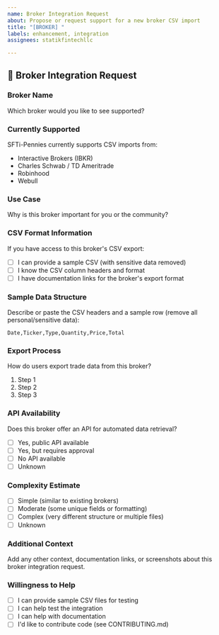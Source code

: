 ```yaml
---
name: Broker Integration Request
about: Propose or request support for a new broker CSV import
title: "[BROKER] "
labels: enhancement, integration
assignees: statikfintechllc

---
```


## 🏦 Broker Integration Request

### Broker Name
Which broker would you like to see supported?

### Currently Supported
SFTi-Pennies currently supports CSV imports from:
- Interactive Brokers (IBKR)
- Charles Schwab / TD Ameritrade
- Robinhood
- Webull

### Use Case
Why is this broker important for you or the community?

### CSV Format Information
If you have access to this broker's CSV export:
- [ ] I can provide a sample CSV (with sensitive data removed)
- [ ] I know the CSV column headers and format
- [ ] I have documentation links for the broker's export format

### Sample Data Structure
Describe or paste the CSV headers and a sample row (remove all personal/sensitive data):
```csv
Date,Ticker,Type,Quantity,Price,Total
```

### Export Process
How do users export trade data from this broker?
1. Step 1
2. Step 2
3. Step 3

### API Availability
Does this broker offer an API for automated data retrieval?
- [ ] Yes, public API available
- [ ] Yes, but requires approval
- [ ] No API available
- [ ] Unknown

### Complexity Estimate
- [ ] Simple (similar to existing brokers)
- [ ] Moderate (some unique fields or formatting)
- [ ] Complex (very different structure or multiple files)
- [ ] Unknown

### Additional Context
Add any other context, documentation links, or screenshots about this broker integration request.

### Willingness to Help
- [ ] I can provide sample CSV files for testing
- [ ] I can help test the integration
- [ ] I can help with documentation
- [ ] I'd like to contribute code (see CONTRIBUTING.md)
